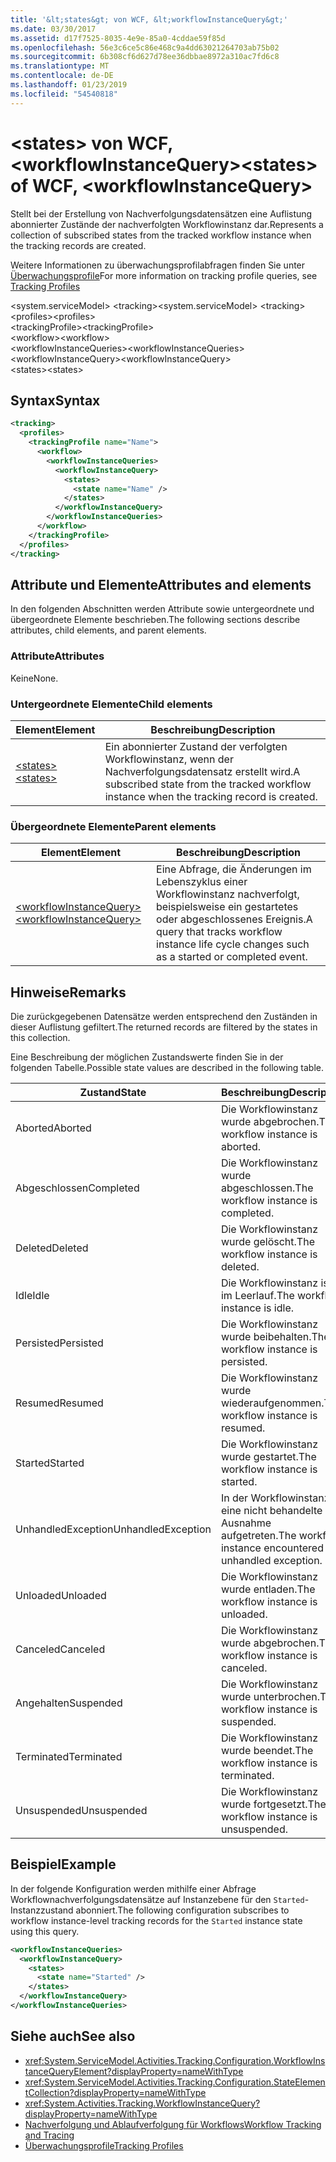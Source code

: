 ```yaml
---
title: '&lt;states&gt; von WCF, &lt;workflowInstanceQuery&gt;'
ms.date: 03/30/2017
ms.assetid: d17f7525-8035-4e9e-85a0-4cddae59f85d
ms.openlocfilehash: 56e3c6ce5c86e468c9a4dd63021264703ab75b02
ms.sourcegitcommit: 6b308cf6d627d78ee36dbbae8972a310ac7fd6c8
ms.translationtype: MT
ms.contentlocale: de-DE
ms.lasthandoff: 01/23/2019
ms.locfileid: "54540818"
---
```

# <a name="ltstatesgt-of-wcf-ltworkflowinstancequerygt"></a><span data-ttu-id="822a8-102">&lt;states&gt; von WCF, &lt;workflowInstanceQuery&gt;</span><span class="sxs-lookup"><span data-stu-id="822a8-102">&lt;states&gt; of WCF, &lt;workflowInstanceQuery&gt;</span></span>

<span data-ttu-id="822a8-103">Stellt bei der Erstellung von Nachverfolgungsdatensätzen eine Auflistung abonnierter Zustände der nachverfolgten Workflowinstanz dar.</span><span class="sxs-lookup"><span data-stu-id="822a8-103">Represents a collection of subscribed states from the tracked workflow instance when the tracking records are created.</span></span>  
  
<span data-ttu-id="822a8-104">Weitere Informationen zu überwachungsprofilabfragen finden Sie unter [Überwachungsprofile](../../../../../docs/framework/windows-workflow-foundation/tracking-profiles.md)</span><span class="sxs-lookup"><span data-stu-id="822a8-104">For more information on tracking profile queries, see [Tracking Profiles](../../../../../docs/framework/windows-workflow-foundation/tracking-profiles.md)</span></span>  
  
<span data-ttu-id="822a8-105">\<system.serviceModel> \<tracking></span><span class="sxs-lookup"><span data-stu-id="822a8-105">\<system.serviceModel> \<tracking></span></span>  
<span data-ttu-id="822a8-106">\<profiles></span><span class="sxs-lookup"><span data-stu-id="822a8-106">\<profiles></span></span>  
<span data-ttu-id="822a8-107">\<trackingProfile></span><span class="sxs-lookup"><span data-stu-id="822a8-107">\<trackingProfile></span></span>  
<span data-ttu-id="822a8-108">\<workflow></span><span class="sxs-lookup"><span data-stu-id="822a8-108">\<workflow></span></span>  
<span data-ttu-id="822a8-109">\<workflowInstanceQueries></span><span class="sxs-lookup"><span data-stu-id="822a8-109">\<workflowInstanceQueries></span></span>  
<span data-ttu-id="822a8-110">\<workflowInstanceQuery></span><span class="sxs-lookup"><span data-stu-id="822a8-110">\<workflowInstanceQuery></span></span>  
<span data-ttu-id="822a8-111">\<states></span><span class="sxs-lookup"><span data-stu-id="822a8-111">\<states></span></span>  
  
## <a name="syntax"></a><span data-ttu-id="822a8-112">Syntax</span><span class="sxs-lookup"><span data-stu-id="822a8-112">Syntax</span></span>  
  
```xml  
<tracking>
  <profiles>
    <trackingProfile name="Name">
      <workflow>
        <workflowInstanceQueries>
          <workflowInstanceQuery>
            <states>
              <state name="Name" />
            </states>
          </workflowInstanceQuery>
        </workflowInstanceQueries>
      </workflow>
    </trackingProfile>
  </profiles>
</tracking>
```  
  
## <a name="attributes-and-elements"></a><span data-ttu-id="822a8-113">Attribute und Elemente</span><span class="sxs-lookup"><span data-stu-id="822a8-113">Attributes and elements</span></span>

<span data-ttu-id="822a8-114">In den folgenden Abschnitten werden Attribute sowie untergeordnete und übergeordnete Elemente beschrieben.</span><span class="sxs-lookup"><span data-stu-id="822a8-114">The following sections describe attributes, child elements, and parent elements.</span></span>  
  
### <a name="attributes"></a><span data-ttu-id="822a8-115">Attribute</span><span class="sxs-lookup"><span data-stu-id="822a8-115">Attributes</span></span>  

<span data-ttu-id="822a8-116">Keine</span><span class="sxs-lookup"><span data-stu-id="822a8-116">None.</span></span>  
  
### <a name="child-elements"></a><span data-ttu-id="822a8-117">Untergeordnete Elemente</span><span class="sxs-lookup"><span data-stu-id="822a8-117">Child elements</span></span>
  
|<span data-ttu-id="822a8-118">Element</span><span class="sxs-lookup"><span data-stu-id="822a8-118">Element</span></span>|<span data-ttu-id="822a8-119">Beschreibung</span><span class="sxs-lookup"><span data-stu-id="822a8-119">Description</span></span>|  
|-------------|-----------------|  
|[<span data-ttu-id="822a8-120">\<states></span><span class="sxs-lookup"><span data-stu-id="822a8-120">\<states></span></span>](state-of-wcf-workflowinstancequery.md)|<span data-ttu-id="822a8-121">Ein abonnierter Zustand der verfolgten Workflowinstanz, wenn der Nachverfolgungsdatensatz erstellt wird.</span><span class="sxs-lookup"><span data-stu-id="822a8-121">A subscribed state from the tracked workflow instance when the tracking record is created.</span></span>|  
  
### <a name="parent-elements"></a><span data-ttu-id="822a8-122">Übergeordnete Elemente</span><span class="sxs-lookup"><span data-stu-id="822a8-122">Parent elements</span></span>  
  
|<span data-ttu-id="822a8-123">Element</span><span class="sxs-lookup"><span data-stu-id="822a8-123">Element</span></span>|<span data-ttu-id="822a8-124">Beschreibung</span><span class="sxs-lookup"><span data-stu-id="822a8-124">Description</span></span>|  
|-------------|-----------------|  
|[<span data-ttu-id="822a8-125">\<workflowInstanceQuery></span><span class="sxs-lookup"><span data-stu-id="822a8-125">\<workflowInstanceQuery></span></span>](../../../../../docs/framework/configure-apps/file-schema/windows-workflow-foundation/workflowinstancequery.md)|<span data-ttu-id="822a8-126">Eine Abfrage, die Änderungen im Lebenszyklus einer Workflowinstanz nachverfolgt, beispielsweise ein gestartetes oder abgeschlossenes Ereignis.</span><span class="sxs-lookup"><span data-stu-id="822a8-126">A query that tracks workflow instance life cycle changes such as a started or completed event.</span></span>|  
  
## <a name="remarks"></a><span data-ttu-id="822a8-127">Hinweise</span><span class="sxs-lookup"><span data-stu-id="822a8-127">Remarks</span></span>

<span data-ttu-id="822a8-128">Die zurückgegebenen Datensätze werden entsprechend den Zuständen in dieser Auflistung gefiltert.</span><span class="sxs-lookup"><span data-stu-id="822a8-128">The returned records are filtered by the states in this collection.</span></span>  
  
<span data-ttu-id="822a8-129">Eine Beschreibung der möglichen Zustandswerte finden Sie in der folgenden Tabelle.</span><span class="sxs-lookup"><span data-stu-id="822a8-129">Possible state values are described in the following table.</span></span>  
  
|<span data-ttu-id="822a8-130">Zustand</span><span class="sxs-lookup"><span data-stu-id="822a8-130">State</span></span>|<span data-ttu-id="822a8-131">Beschreibung</span><span class="sxs-lookup"><span data-stu-id="822a8-131">Description</span></span>|  
|-----------|-----------------|  
|<span data-ttu-id="822a8-132">Aborted</span><span class="sxs-lookup"><span data-stu-id="822a8-132">Aborted</span></span>|<span data-ttu-id="822a8-133">Die Workflowinstanz wurde abgebrochen.</span><span class="sxs-lookup"><span data-stu-id="822a8-133">The workflow instance is aborted.</span></span>|  
|<span data-ttu-id="822a8-134">Abgeschlossen</span><span class="sxs-lookup"><span data-stu-id="822a8-134">Completed</span></span>|<span data-ttu-id="822a8-135">Die Workflowinstanz wurde abgeschlossen.</span><span class="sxs-lookup"><span data-stu-id="822a8-135">The workflow instance is completed.</span></span>|  
|<span data-ttu-id="822a8-136">Deleted</span><span class="sxs-lookup"><span data-stu-id="822a8-136">Deleted</span></span>|<span data-ttu-id="822a8-137">Die Workflowinstanz wurde gelöscht.</span><span class="sxs-lookup"><span data-stu-id="822a8-137">The workflow instance is deleted.</span></span>|  
|<span data-ttu-id="822a8-138">Idle</span><span class="sxs-lookup"><span data-stu-id="822a8-138">Idle</span></span>|<span data-ttu-id="822a8-139">Die Workflowinstanz ist im Leerlauf.</span><span class="sxs-lookup"><span data-stu-id="822a8-139">The workflow instance is idle.</span></span>|  
|<span data-ttu-id="822a8-140">Persisted</span><span class="sxs-lookup"><span data-stu-id="822a8-140">Persisted</span></span>|<span data-ttu-id="822a8-141">Die Workflowinstanz wurde beibehalten.</span><span class="sxs-lookup"><span data-stu-id="822a8-141">The workflow instance is persisted.</span></span>|  
|<span data-ttu-id="822a8-142">Resumed</span><span class="sxs-lookup"><span data-stu-id="822a8-142">Resumed</span></span>|<span data-ttu-id="822a8-143">Die Workflowinstanz wurde wiederaufgenommen.</span><span class="sxs-lookup"><span data-stu-id="822a8-143">The workflow instance is resumed.</span></span>|  
|<span data-ttu-id="822a8-144">Started</span><span class="sxs-lookup"><span data-stu-id="822a8-144">Started</span></span>|<span data-ttu-id="822a8-145">Die Workflowinstanz wurde gestartet.</span><span class="sxs-lookup"><span data-stu-id="822a8-145">The workflow instance is started.</span></span>|  
|<span data-ttu-id="822a8-146">UnhandledException</span><span class="sxs-lookup"><span data-stu-id="822a8-146">UnhandledException</span></span>|<span data-ttu-id="822a8-147">In der Workflowinstanz ist eine nicht behandelte Ausnahme aufgetreten.</span><span class="sxs-lookup"><span data-stu-id="822a8-147">The workflow instance encountered an unhandled exception.</span></span>|  
|<span data-ttu-id="822a8-148">Unloaded</span><span class="sxs-lookup"><span data-stu-id="822a8-148">Unloaded</span></span>|<span data-ttu-id="822a8-149">Die Workflowinstanz wurde entladen.</span><span class="sxs-lookup"><span data-stu-id="822a8-149">The workflow instance is unloaded.</span></span>|  
|<span data-ttu-id="822a8-150">Canceled</span><span class="sxs-lookup"><span data-stu-id="822a8-150">Canceled</span></span>|<span data-ttu-id="822a8-151">Die Workflowinstanz wurde abgebrochen.</span><span class="sxs-lookup"><span data-stu-id="822a8-151">The workflow instance is canceled.</span></span>|  
|<span data-ttu-id="822a8-152">Angehalten</span><span class="sxs-lookup"><span data-stu-id="822a8-152">Suspended</span></span>|<span data-ttu-id="822a8-153">Die Workflowinstanz wurde unterbrochen.</span><span class="sxs-lookup"><span data-stu-id="822a8-153">The workflow instance is suspended.</span></span>|  
|<span data-ttu-id="822a8-154">Terminated</span><span class="sxs-lookup"><span data-stu-id="822a8-154">Terminated</span></span>|<span data-ttu-id="822a8-155">Die Workflowinstanz wurde beendet.</span><span class="sxs-lookup"><span data-stu-id="822a8-155">The workflow instance is terminated.</span></span>|  
|<span data-ttu-id="822a8-156">Unsuspended</span><span class="sxs-lookup"><span data-stu-id="822a8-156">Unsuspended</span></span>|<span data-ttu-id="822a8-157">Die Workflowinstanz wurde fortgesetzt.</span><span class="sxs-lookup"><span data-stu-id="822a8-157">The workflow instance is unsuspended.</span></span>|  
  
## <a name="example"></a><span data-ttu-id="822a8-158">Beispiel</span><span class="sxs-lookup"><span data-stu-id="822a8-158">Example</span></span>

<span data-ttu-id="822a8-159">In der folgende Konfiguration werden mithilfe einer Abfrage Workflownachverfolgungsdatensätze auf Instanzebene für den `Started`-Instanzzustand abonniert.</span><span class="sxs-lookup"><span data-stu-id="822a8-159">The following configuration subscribes to workflow instance-level tracking records for the `Started` instance state using this query.</span></span>  
  
```xml  
<workflowInstanceQueries>
  <workflowInstanceQuery>
    <states>
      <state name="Started" />
    </states>
  </workflowInstanceQuery>
</workflowInstanceQueries>
```  
  
## <a name="see-also"></a><span data-ttu-id="822a8-160">Siehe auch</span><span class="sxs-lookup"><span data-stu-id="822a8-160">See also</span></span>

- <xref:System.ServiceModel.Activities.Tracking.Configuration.WorkflowInstanceQueryElement?displayProperty=nameWithType>
- <xref:System.ServiceModel.Activities.Tracking.Configuration.StateElementCollection?displayProperty=nameWithType>
- <xref:System.Activities.Tracking.WorkflowInstanceQuery?displayProperty=nameWithType>
- [<span data-ttu-id="822a8-161">Nachverfolgung und Ablaufverfolgung für Workflows</span><span class="sxs-lookup"><span data-stu-id="822a8-161">Workflow Tracking and Tracing</span></span>](../../../../../docs/framework/windows-workflow-foundation/workflow-tracking-and-tracing.md)
- [<span data-ttu-id="822a8-162">Überwachungsprofile</span><span class="sxs-lookup"><span data-stu-id="822a8-162">Tracking Profiles</span></span>](../../../../../docs/framework/windows-workflow-foundation/tracking-profiles.md)
